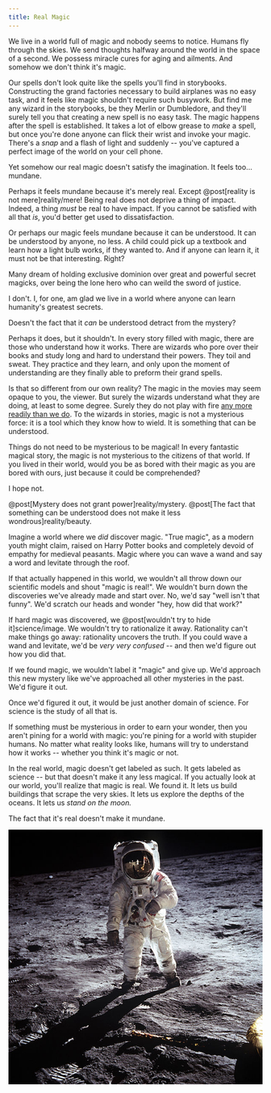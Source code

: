```yaml
---
title: Real Magic
---
```

We live in a world full of magic and nobody seems to notice. Humans fly through the skies. We send thoughts halfway around the world in the space of a second. We possess miracle cures for aging and ailments. And somehow we don't think it's magic.

Our spells don't look quite like the spells you'll find in storybooks. Constructing the grand factories necessary to build airplanes was no easy task, and it feels like magic shouldn't require such busywork. But find me any wizard in the storybooks, be they Merlin or Dumbledore, and they'll surely tell you that creating a new spell is no easy task. The magic happens after the spell is established. It takes a lot of elbow grease to *make* a spell, but once you're done anyone can flick their wrist and invoke your magic. There's a *snap* and a flash of light and suddenly -- you've captured a perfect image of the world on your cell phone.

Yet somehow our real magic doesn't satisfy the imagination. It feels too… mundane.

Perhaps it feels mundane because it's merely real. Except @post[reality is not mere]reality/mere! Being real does not deprive a thing of impact. Indeed, a thing *must* be real to have impact. If you cannot be satisfied with all that *is*, you'd better get used to dissatisfaction.

Or perhaps our magic feels mundane because it can be understood. It can be understood by <span class="info" markdown="inline">anyone</span>, no less. A child could pick up a textbook and learn how a light bulb works, if they wanted to. And if anyone can learn it, it must not be that interesting. Right?

<aside class="info" markdown="block">
Many dream of holding exclusive dominion over great and powerful secret magicks, over being the lone hero who can weild the sword of justice.

I don't. I, for one, am glad we live in a world where anyone can learn humanity's greatest secrets.
</aside>

Doesn't the fact that it *can* be understood detract from the mystery?

Perhaps it does, but it shouldn't. In every story filled with magic, there are those who understand how it works. There are wizards who pore over their books and study long and hard to understand their powers. They toil and sweat. They practice and they learn, and only upon the moment of understanding are they finally able to preform their grand spells.

Is that so different from our own reality? The magic in the movies may seem opaque to you, the viewer. But surely the wizards understand what they are doing, at least to some degree. Surely they do not play with fire [any more readily than we do](http://en.wikipedia.org/wiki/Manhattan_Project). To the wizards in stories, magic is not a mysterious force: it is a tool which they know how to wield. It is something that can be understood.

Things do not need to be mysterious to be magical! In every fantastic magical story, the magic is not mysterious to the citizens of that world. If you lived in their world, would you be as bored with their magic as you are bored with ours, just because it could be comprehended?

I hope not.

@post[Mystery does not grant power]reality/mystery. @post[The fact that something can be understood does not make it less wondrous]reality/beauty.

Imagine a world where we *did* discover magic. "True magic", as a modern youth might claim, raised on Harry Potter books and completely devoid of empathy for medieval peasants. Magic where you can wave a wand and say a word and levitate through the roof.

If that actually happened in this world, we wouldn't all throw down our scientific models and shout "magic is real!". We wouldn't burn down the discoveries we've already made and start over. No, we'd say "well isn't that funny". We'd scratch our heads and wonder "hey, how did that work?"

If hard magic was discovered, we @post[wouldn't try to hide it]science/image. We wouldn't try to rationalize it away. Rationality can't make things go away: rationality uncovers the truth. If you could wave a wand and levitate, we'd be *very very confused* -- and then we'd figure out how you did that.

If we found magic, we wouldn't label it "magic" and give up. We'd approach this new mystery like we've approached all other mysteries in the past. We'd figure it out.

Once we'd figured it out, it would be just another domain of science. For science is the study of all that is.

If something must be mysterious in order to earn your wonder, then you aren't pining for a world with magic: you're pining for a world with stupider humans. No matter what reality looks like, humans will try to understand how it works -- whether you think it's magic or not.

In the real world, magic doesn't get labeled as such. It gets labeled as science -- but that doesn't make it any less magical. If you actually look at our world, you'll realize that magic is real. We found it. It lets us build buildings that scrape the very skies. It lets us explore the depths of the oceans. It lets us *stand on the moon.*

The fact that it's real doesn't make it mundane.

![Moon walker](/images/moon.jpg)
